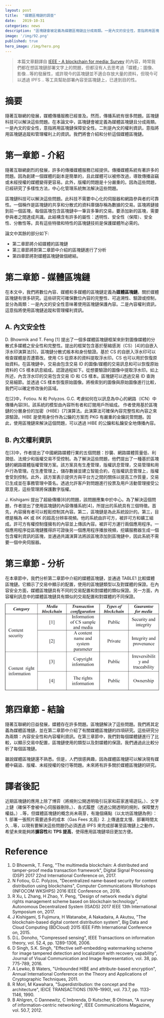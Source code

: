 ```yaml
---
layout: post
title:  "媒體區塊鏈的調查"
date:   2019-10-31
categories: news
description: "區塊鏈會被定義為媒體區塊鏈且分成兩類。一是內文的安全性，意指將用區塊鏈保障安全性。二則是內文的權利資訊，意指將用區塊鏈追蹤和管理權利上的資訊。我們將會介紹和分析這個媒體區塊鏈。"
image: '/img/92.png'
published: true
hero_image: /img/hero.png
---
```


> 本篇文章翻譯自 [IEEE - A blockchain for media: Survey](https://ieeexplore.ieee.org/document/8706434) 的內容，時常我們都在想區塊鏈部署文字上的問題，但都沒有人去思考過「媒體」：圖像、影像...等的發展性，或許現今的區塊鏈並不適合存放大量的資料，但現今可以透過 IPFS .. 等工具幫助部署內容至區塊鏈上，已達到目的性。

# 摘要

隨著互聯網的發展，媒體傳播服務已經普及。然而，傳播系統有很多問題。區塊鏈科技可以解決這些問題。在本論文中，區塊鏈會被定義為媒體區塊鏈且分成兩類。一是內文的安全性，意指將用區塊鏈保障安全性。二則是內文的權利資訊，意指將用區塊鏈追蹤和管理權利上的資訊。我們將會介紹和分析這個媒體區塊鏈。

# 第一章節 - 介紹

隨著互聯網劇烈的發展，許多的傳播媒體服務已經提供。傳播媒體系統有著許多的問題。因為創建一個媒體的副本是簡單的，且此媒體可以被修改過，導致傳播盜竊或未經授權的媒體變得更容易。此外，版權的問題是十分嚴重的。因為這些問題，已經研究了多樣性方法，中心化管理系統無法解決這些問題。

區塊鏈科技可以解決這些問題。此科技不需要中心化的伺服器和網路參與者的可靠性。一個稱作是區塊鏈的共享和分散式的資料庫儲存稱為數據的交易。區塊將鏈接到前一個區塊，每個區塊包含區塊鏈中一筆貨多筆的交易。要添加新的區塊，需要參與者之間達成共識。此結構含有許多的屬性：透明性、安全性（保障）、安全性、分散性等。具有這些特徵和特性的區塊鏈技術是保護媒體所必需的。

論文中其餘的部分如下: 
- 第二章節將介紹媒體的區塊鏈 
- 第三章節將對第二章節中介紹的區塊鏈進行了分析
- 第四章節將對媒體區塊鏈做個總結。

# 第二章節 - 媒體區塊鏈

在本文中，我們將數位內容、媒體和多媒體的區塊鏈定義為**媒體區塊鏈**。關於媒體區塊鏈有很多研究。這些研究可確保數位內容的完整性、可追溯性、驗證或控制，並分為兩類：一是內文的安全性意味著使用區塊鏈保護內容。二是內容權利資訊，這意指將使用區塊鏈追蹤和管理權利資訊。

## A. 內文安全性

D. Bhowmik and T. Feng [1] 提出了一個多媒體區塊鏈框架來針對圖像媒體的分散式多媒體之安全性和完整性。提出的框架包含基於壓縮感測（CS）[4]的自嵌入浮水印演算法[5]，區塊鏈分散式帳本和身份驗證。基於 CS 的自嵌入浮水印可以檢查媒體是否遭篡改。使用 CS 從原本的資料提取浮水印。CS 也可以用於恢復原始資料。在區塊鏈中，交易由包含交易 ID 的圖像/媒體的交易訊息和可以恢復原始資料的 CS 樣本訊息組成。認證過程如下。從想要驗證的圖像中提取浮水印。如上所述，內含浮水印的交易包含交易 ID 和 CS 樣本。區塊鏈可以透過交易 ID 查詢交易細節。並透過 CS 樣本恢復原始圖像。將檢索到的圖像與原始圖像進行比較，我們可以確定修改後的區域。

在[2]中，Fotiou. N 和 Polyzos. G.C. 考慮如何在以訊息為中心的網路（ICN）中傳播內容[9]。該系統的模型由內容所有者和訂閱用戶所組成。
作者使用基於區塊鏈的分層身份的加密（HIBE）[7]演算法。此演算法可確保內容完整性和內容之來源驗證。HIBE 是使用身份作為公鑰的方案而 PKG 有嚴重的金鑰託管問題。因此，使用區塊鏈來解決這個問題，可以透過 HIBE 的公鑰和私鑰安全地傳播內容。

## B. 內文權利資訊

在[3]中，作者提出了中國網路媒體行業的五個問題：抄襲、網路媒體質量低、利潤低、法規少和版權交易不受控制。為了解決這些問題，他們提出了一種基於區塊鏈的網路媒體版權管理方案。該方案具有生產管理，版權訊息管理，交易管理和用戶行為管理。在生產管理上，儲存數據並建立智能合約，在版權訊息管理上，版權會受到控制。此外，該方案表示提供方與平台方之間的關係以提高工作質量，交易已生成並在事務管理中簽名。透過允許客戶對問題進行投票及用戶活動管理接受公眾意見，這些管理將保護數字版權。

J. Kishigami 提出了超級傳播[8]的問題，該問題應集中於中心。為了解決這個問題，作者提出了使用區塊鏈的內容傳播系統[4]，所提出的系統具有三個特徵。首先，內容擁有者可以輕鬆控制其內容。第二，區塊鏈是為此系統設計的。第三，目標是稱為 4K 或 8K 的超高分辨率視頻。他的系統由許可方，被許可方和礦工組成。許可方有權控制僅擁有的內容並上傳該內容。被許可方運行兩個應用程序。一個應用程序從區塊鏈獲得許可證後另一個應用程序播放視頻，挖礦服務器生成一個包含權利資訊的區塊，並通過共識演算法將該區塊添加到區塊鏈中，因此系統不需要一個中央伺服器。

# 第三章節 - 分析

在本章節中，我們分析第二章節中介紹的媒體區塊鏈，並通過 TABLE1 比較媒體區塊鏈。它顯示了交易中顯示的配置，使用的區塊鏈類型以及對媒體的保證。在內容安全方面，媒體區塊鏈具有不同的交易配置和對媒體的類似保證。另一方面，內容權利訊息中的媒體區塊鏈具有類似的交易配置和對媒體的不同保證。

![](../img/92.png)

# 第四章節 - 結論

隨著互聯網的日益發展，媒體存在許多問題。區塊鏈解決了這些問題。我們將其定義為媒體區塊鏈，並在第二章節中介紹了有關媒體區塊鏈的四項研究。這些研究分為兩類：內容安全性和內容權利資訊。在第三章節中，我們對每個媒體鏈進行了比較，以顯示交易中配置，區塊鏈使用的類型以及對媒體的保證。我們通過此比較分析了每個區塊鏈。

雖說媒體區塊鏈還不熟悉。但是，人們很感興趣，因為媒體區塊鏈可以解決現有媒體中竊盜、版權、未經授權的發行等問題。未來將有許多關於媒體區塊鏈的研究。

# 譯者後記

近期區塊鏈的應用上除了博弈（將規則公開透明吸引玩家和莊家進場遊玩。）、文字上鏈（確保不會被中心伺服器刪除。）、各式履歷（透過公開透明的規則，保障雙方權益。）..等，但媒體區塊鏈的概念尚未萌芽，有幾個痛點（以太坊區塊鏈為例）：1. 部署一張照片需要過多的成本（Gas Fees 太高）2. 上傳速度太慢、部署時間太久 ..等，以現有要解決這些問題仍必須透過 IPFS 來完成部署至區塊鏈上之動作，希望未來能夠將**擴容性**和 **TPS 提高**，使得應用區塊鏈項目更加方便。

# Reference 

1. D Bhowmik, T. Feng, "The multimedia blockchain: A distributed and tamper-proof media transaction framework", Digital Signal Processing (DSP) 2017 22nd International Conference on, 2017.
2. N Fotiou, G.C. Polyzos, "Decentralized name-based security for content distribution using blockchains", Computer Communications Workshops (INFOCOM WKSHPS) 2016 IEEE Conference on, 2016.
3. R Xu, L Zhang, H Zhao, Y. Peng, "Design of network media's digital rights management scheme based on blockchain technology", Autonomous Decentralized System (ISADS) 2017 IEEE 13th International Symposium on, 2017.
4. J Kishigami, S Fujimura, H Watanabe, A Nakadaira, A Akutsu, "The blockchain-based digital content distribution system", Big Data and Cloud Computing (BDCloud) 2015 IEEE Fifth International Conference on, 2015.
5. D.L. Donoho, "Compressed sensing", IEEE Transactions on information theory, vol. 52.4, pp. 1289-1306, 2006.
6. D Singh, S.K. Singh, "Effective self-embedding watermarking scheme for image tampered detection and localization with recovery capability", Journal of Visual Communication and Image Representation, vol. 38, pp. 775-789, 2016.
7. A Lewko, B Waters, "Unbounded HIBE and attribute-based encryption", Annual International Conference on the Theory and Applications of Cryptographic Techniques, 2011.
8. R Mori, M Kawahara, "Superdistribution: the concept and the architecture", IEICE TRANSACTIONS (1976–1990), vol. 73.7, pp. 1133-1146, 1990.
9. B Ahlgren, C Dannewitz, C Imbrenda, D Kutscher, B Ohlman, "A survey of information-centric networking", IEEE Communications Magazine, vol. 50.7, 2012.